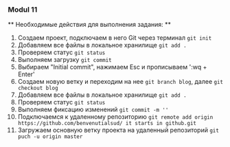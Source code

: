 ### Modul 11

** Необходимые действия для выполнения задания: **

1. Создаем проект, подключаем в него Git через терминал `git init`
2. Добавляем все файлы в локальное хранилище `git add .`
3. Проверяем статус `git status`
4. Выполняем загрузку `git commit`
5. Выбираем "Initial commit", нажимаем Esc и прописываем ':wq + Enter'
6. Создаем новую ветку и переходим на нее `git branch blog`, далее `git checkout blog`
7. Добавляем все файлы в локальное хранилище `git add .`
8. Проверяем статус `git status`
9. Выполняем фиксацию изменений `git commit -m ''`
10. Подключаемся к удаленному репозиторию `git remote add origin https://github.com/benvenutialsud/ it starts in github.git`
11. Загружаем основную ветку проекта на удаленный репозиторий `git puch -u origin master`
